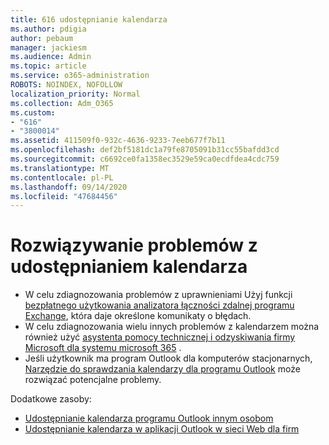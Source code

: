 ```yaml
---
title: 616 udostępnianie kalendarza
ms.author: pdigia
author: pebaum
manager: jackiesm
ms.audience: Admin
ms.topic: article
ms.service: o365-administration
ROBOTS: NOINDEX, NOFOLLOW
localization_priority: Normal
ms.collection: Adm_O365
ms.custom:
- "616"
- "3800014"
ms.assetid: 411509f0-932c-4636-9233-7eeb677f7b11
ms.openlocfilehash: def2bf5181dc1a79fe8705091b31cc55bafdd3cd
ms.sourcegitcommit: c6692ce0fa1358ec3529e59ca0ecdfdea4cdc759
ms.translationtype: MT
ms.contentlocale: pl-PL
ms.lasthandoff: 09/14/2020
ms.locfileid: "47684456"
---
```

# <a name="troubleshooting-issues-with-calendar-sharing"></a>Rozwiązywanie problemów z udostępnianiem kalendarza

- W celu zdiagnozowania problemów z uprawnieniami Użyj funkcji [bezpłatnego użytkowania analizatora łączności zdalnej programu Exchange](https://testconnectivity.microsoft.com/Default.aspx?testId=freeBusy), która daje określone komunikaty o błędach.
- W celu zdiagnozowania wielu innych problemów z kalendarzem można również użyć [asystenta pomocy technicznej i odzyskiwania firmy Microsoft dla systemu microsoft 365](https://diagnostics.office.com/) . 
- Jeśli użytkownik ma program Outlook dla komputerów stacjonarnych, [Narzędzie do sprawdzania kalendarzy dla programu Outlook](https://www.microsoft.com/download/details.aspx?id=28786) może rozwiązać potencjalne problemy.

Dodatkowe zasoby:

- [Udostępnianie kalendarza programu Outlook innym osobom](https://support.office.com/article/353ed2c1-3ec5-449d-8c73-6931a0adab88)
- [Udostępnianie kalendarza w aplikacji Outlook w sieci Web dla firm](https://support.office.com/article/7ecef8ae-139c-40d9-bae2-a23977ee58d5)
